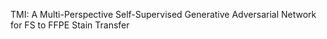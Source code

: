 TMI: A Multi-Perspective Self-Supervised Generative Adversarial Network for FS to FFPE Stain Transfer
